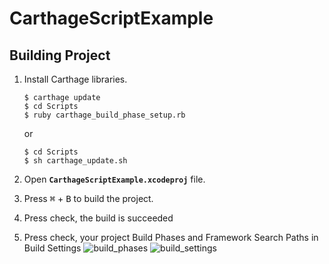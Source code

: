 # CarthageScriptExample

## Building Project

1. Install Carthage libraries.

    ```console
    $ carthage update
    $ cd Scripts
    $ ruby carthage_build_phase_setup.rb
    ```
    or
    ```console
    $ cd Scripts
    $ sh carthage_update.sh
    ```

2. Open **`CarthageScriptExample.xcodeproj`** file.
3. Press <kbd>⌘</kbd> + <kbd>B</kbd> to build the project.
4. Press check, the build is succeeded
5. Press check, your project Build Phases and Framework Search Paths in Build Settings
![build_phases](https://user-images.githubusercontent.com/15151687/40417333-77135a22-5eba-11e8-89e1-0adcabb2db8a.png)
![build_settings](https://user-images.githubusercontent.com/15151687/40417410-a8659c20-5eba-11e8-8508-551e11483fa1.png)

